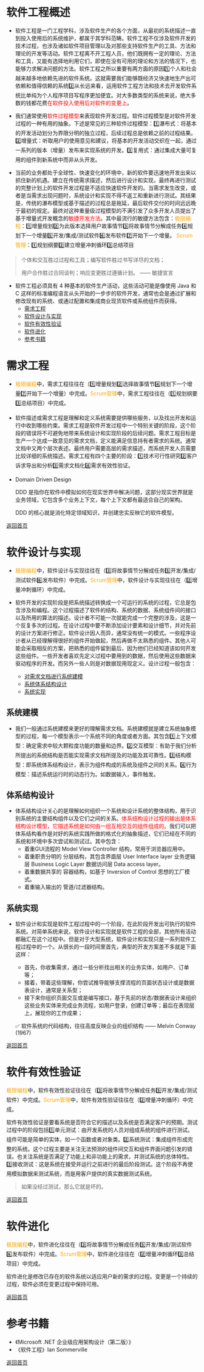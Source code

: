 # 软件工程概述

- 软件工程是一门工程学科，涉及软件生产的各个方面，从最初的系统描述一直到投入使用后的系统维护，都属于其学科范畴。软件工程不仅涉及软件开发的技术过程，也涉及诸如软件项目管理以及对那些支持软件生产的工具、方法和理论的开发等活动。软件工程离不开工程人员，他们既拥有一定的理论、方法和工具，又能有选择地利用它们，即使在没有可用的理论和方法的情况下，也能够力求解决问题的方法。软件工程之所以重要有两方面的原因1️⃣个人和社会越来越多地依赖先进的软件系统。这就需要我们能够既经济又快速地生产出可依赖和值得信赖的系统2️⃣从长远来看，运用软件工程方法和技术去开发软件系统比单纯为个人程序项目写程序更加便宜。对大多数类型的系统来说，绝大多数的钱都花费<font color="red">在软件投入使用后对软件的变更上</font>。

- 我们通常使用<font color="red">软件过程模型</font>来表现软件开发过程。软件过程模型是对软件开发过程的一种有用的抽象。下述是常见的三种软件过程模型：1️⃣瀑布式：将基本的开发活动划分为界限分明的独立过程，后续过程总是依赖之前的过程结果。2️⃣增量式：听取用户的使用意见和建议，将基本的开发活动交织在一起，通过一系列的版本（增量）发布来实现系统的开发。3️⃣复用式：通过集成大量可复用的组件到新系统中而非从头开发。

- 当前的业务都处于全球性、快速变化的环境中，新的软件要迅速地开发出来以抓住新的机遇。建立在传统需求描述，然后进行设计和实现，最终再进行测试的完整计划上的软件开发过程是不适应快速软件开发的。当需求发生改变，或者是当需求出现问题时，系统设计和实现不得不返工和重新进行测试。其结果是，传统的瀑布模型或基于描述的过程总是拖延，最后软件交付的时间远远晚于最初的规定。最终对这种重量级过程模型的不满引发了众多开发人员提出了基于增量式开发概念的<font color="red">敏捷开发方法</font>。其中最流行的敏捷方法包含：<font color="orange">极限编程</font>：1️⃣增量规划2️⃣为此版本选择用户故事情节3️⃣将故事情节分解成任务4️⃣规划下一个增量5️⃣开发/集成/测试软件6️⃣发布软件7️⃣开始下一个增量。 <font color="orange">Scrum管理</font>：1️⃣规划纲要2️⃣建立增量冲刺循环3️⃣总结项目

> 个体和交互胜过过程和工具；编写软件胜过书写详尽的文档；
>
> 用户合作胜过合同谈判；响应变更胜过遵循计划。 —— 敏捷宣言

- 软件工程必须具有 4 种基本的软件生产活动，这些活动可能是像使用 Java 和 C 这样的标准编程语言从头开始的一步步的软件开发，通常也会是通过扩展和修改现有的系统、或通过配置和集成商业现货软件或系统组件而获得。
  - [需求工程](#需求工程)
  - [软件设计与实现](#软件设计与实现)
  - [软件有效性验证](#软件有效性验证)
  - [软件进化](#软件进化)
  - [参考书籍](#参考书籍)

# 需求工程

- <font color="orange">极限编程</font>中，需求工程往往在（1️⃣增量规划2️⃣选择故事情节4️⃣规划下一个增量7️⃣开始下一个增量）中完成。<font color="orange">Scrum管理</font>中，需求工程往往在（1️⃣规划纲要3️⃣总结项目）中完成。

- 软件描述或需求工程是理解和定义系统需要提供哪些服务，以及找出开发和运行中收到哪些约束。需求工程是软件开发过程中一个特别关键的阶段，这个阶段的错误将不可避免地带来系统设计和实现阶段的后续问题。需求工程目标是生产一个达成一致意见的需求文档，定义能满足信息持有者需求的系统。通常文档中又两个层次表述。最终用户需要高层的需求描述，而系统开发人员需要比较详细的系统描述。需求工程有四个主要的阶段：1️⃣技术可行性研究2️⃣客户诉求导出和分析3️⃣需求文档化4️⃣需求有效性验证。

- Domain Driven Design

   DDD 是指你在软件中模拟如何在现实世界中解决问题，这部分现实世界就是业务领域，它包含多个业务上下文，每个上下文都有最适合自己的架构。

   DDD 的核心就是消化特定领域知识，并创建忠实反映它的软件模型。

[返回首页](#软件工程概述)

# 软件设计与实现

- <font color="orange">极限编程</font>中，软件设计与实现往往在（3️⃣将故事情节分解成任务5️⃣开发/集成/测试软件6️⃣发布软件）中完成。<font color="orange">Scrum管理</font>中，软件设计与实现往往在（2️⃣增量冲刺循环）中完成。

- 软件开发的实现阶段是把系统描述转换成一个可运行的系统的过程，它总是包含涉及和编程。这个过程描述了软件的结构、系统的数据、系统组件间的接口以及所用的算法的描述。设计者不可能一次就能完成一个完整的涉及，这是一个反复多次的过程。在设计过程中要不断添加设计要素和设计细节，并对先前的设计方案进行修正。软件设计因人而异，通常没有统一的模式。一些程序设计者从已经理解得很好的组件开始做起，然后再做不太熟悉的组件。其他人可能会采取相反的方案，把熟悉的组件留到最后，因为他们已经知道该如何开发这些组件。一些开发者喜欢先定义过程中要用到的数据，然后使用这些数据来驱动程序的开发。而另外一些人则是对数据现用现定义。设计过程一般包含：
  - [对需求文档进行系统建模](#系统建模)
  - [系统体系结构设计](#体系结构设计)
  - [系统实现](#系统实现)

## 系统建模

- 我们一般通过系统建模来更好的理解需求文档。系统建模就是建立系统抽象模型的过程，每一个模型表示一个系统不同的角度或者方面。其包含1️⃣上下文模型：确定需求中较大颗粒度功能的数量和边界。2️⃣交互模型：有助于我们分析所提出的系统结构是否能实现需求文档所提及的功能及其可靠性。3️⃣结构模型：即系统体系结构设计，表示为组件构成的系统及组件之间的关系。4️⃣行为模型：描述系统运行时的动态行为。如数据输入，事件触发。

## 体系结构设计

- 体系结构设计关心的是理解如何组织一个系统和设计系统的整体结构，用于识别系统的主要结构组件以及它们之间的关系。<font color="red">体系结构设计过程的输出是体系结构设计模型，它描述系统是如何由一组互相交互的组件组成的。</font>我们可以把体系结构看作是对好的系统实践所做的格式化的抽象描述，它们已经在不同的系统和环境中多次尝试和测试过。其中包含：
  - 着重GUI流程的 Model View Controller 结构，常用于浏览器应用中。
  - 着重职责分明的 分层结构，其包含界面层 User Interface layer 业务逻辑层 Business Logic Layer 数据访问层 Data access layer。
  - 着重数据共享的 容器结构，如基于 Inversion of Control 思想的工厂模式。
  - 着重输入输出的 管道/过滤器结构。

## 系统实现

- 软件设计和实现是软件工程过程中的一个阶段，在此阶段开发出可执行的软件系统。对简单系统来说，软件设计和实现就是软件工程的全部，其他所有活动都融汇在这个过程中。但是对于大型系统，软件设计和实现只是一系列软件工程过程中的一个。从很长的一段时间里首先，典型的开发方案差不多就是下面这样：
  - 首先，你收集需求，通过一些分析找出相关的业务实体，如用户、订单等；
  - 接着，带着这些理解，你尝试推导能够支撑流程的页面状态设计或是数据表设计，通常是关系型；
  - 接下来你组织页面交互或是编写接口，基于先前的状态/数据表设计来组织这些业务实体来完成业务流程，如用户登录，创建订单等；最后在表现层上，展现你的工作成果；

  ✅ 软件系统的代码结构，往往高度反映企业的组织结构 —— Melvin Conway (1967)

[返回首页](#软件工程概述)

# 软件有效性验证

​		<font color="orange">极限编程</font>中，软件有效性验证往往在（3️⃣将故事情节分解成任务5️⃣开发/集成/测试软件）中完成。<font color="orange">Scrum管理</font>中，软件有效性验证往往在（2️⃣增量冲刺循环）中完成。

​		软件有效性验证是要看系统是否符合它的描述以及系统是否满足客户的预期。测试过程中的阶段包括1️⃣单元测试：由开发系统的人员对组成系统的组件进行测试。组件可能是简单的实体，如一个函数或者对象类。2️⃣系统测试：集成组件形成完整的系统。这个过程主要是关注无法预测的组件间交互和组件界面问题引发的错误。也关注系统是否满足了功能上和非功能上的需求，并测试系统的总体特性。3️⃣接收测试：这是系统在接受并运行之前进行的最后阶段测试。这个阶段不再使用模拟数据来测试系统，而是用客户提供的真实数据测试系统。

> 如果没经过测试，那么它就是坏的。

[返回首页](#软件工程概述)

# 软件进化

​		<font color="orange">极限编程</font>中，软件进化往往在（3️⃣将故事情节分解成任务5️⃣开发/集成/测试软件6️⃣发布软件）中完成。<font color="orange">Scrum管理</font>中，软件进化往往在（2️⃣增量冲刺循环3️⃣总结项目）中完成。

​		软件进化是修改已存在的软件系统以适应用户新的需求的过程。变更是一个持续的过程，软件必须在变更过程中保持可用。

[返回首页](#软件工程概述)

# 参考书籍

-   《Microsoft .NET 企业级应用架构设计（第二版）》
-   《软件工程》Ian Sommerville

[返回首页](#软件工程概述)
